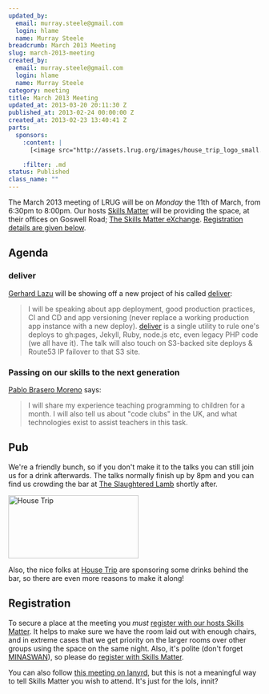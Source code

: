 ```yaml
--- 
updated_by: 
  email: murray.steele@gmail.com
  login: hlame
  name: Murray Steele
breadcrumb: March 2013 Meeting
slug: march-2013-meeting
created_by: 
  email: murray.steele@gmail.com
  login: hlame
  name: Murray Steele
category: meeting
title: March 2013 Meeting
updated_at: 2013-03-20 20:11:30 Z
published_at: 2013-02-24 00:00:00 Z
created_at: 2013-02-23 13:40:41 Z
parts: 
  sponsors: 
    :content: |
      [<image src="http://assets.lrug.org/images/house_trip_logo_small.jpg" width="120" height="58" alt="House Trip" title="House Trip Logo"/>](http://www.housetrip.com/)

    :filter: .md
status: Published
class_name: ""
---
```


The March 2013 meeting of LRUG will be on *Monday* the 11th of March, from 6:30pm to 8:00pm.  Our hosts [Skills Matter](http://skillsmatter.com/) will be providing the space, at their offices on Goswell Road; [The Skills Matter eXchange](http://skillsmatter.com/location-details/design-architecture/484/96).  <a href="#mar13registration">Registration details are given below</a>.

Agenda
------

### deliver

[Gerhard Lazu](http://gerhardlazu.com/) will be showing off a new project of his called [deliver](https://github.com/gerhard/deliver):

> I will be speaking about app deployment, good production
> practices, CI and CD and app versioning (never replace a
> working production app instance with a new deploy). 
> [deliver](https://github.com/gerhard/deliver) is a single 
> utility to rule one's deploys to gh:pages, Jekyll, Ruby, 
> node.js etc, even legacy PHP code (we all have it). The 
> talk will also touch on S3-backed site deploys & Route53 
> IP failover to that S3 site.

### Passing on our skills to the next generation

[Pablo Brasero Moreno](http://pablobm.com/) says:

> I will share my experience teaching programming to children
> for a month. I will also tell us about "code clubs" in the
> UK, and what technologies exist to assist teachers in
> this task.

Pub
---

We're a friendly bunch, so if you don't make it to the talks you can still join us for a drink afterwards.  The talks normally finish up by 8pm and you can find us crowding the bar at [The Slaughtered Lamb](http://www.theslaughteredlambpub.com/) shortly after.

[<image src="http://assets.lrug.org/images/house_trip_logo_medium.jpg" width="260" height="126" alt="House Trip" title="House Trip Logo"/>](http://www.housetrip.com/)

Also, the nice folks at [House Trip](http://www.housetrip.com/) are sponsoring some drinks behind the bar, so there are even more reasons to make it along!

Registration <a name="mar13registration">&nbsp;</a>
---------------------------------------------------

To secure a place at the meeting you *must* [register with our hosts Skills Matter]( http://skillsmatter.com/event-details/home/lrug-march-1645).  It helps to make sure we have the room laid out with enough chairs, and in extreme cases that we get priority on the larger rooms over other groups using the space on the same night.  Also, it's polite (don't forget [MINASWAN](http://oreilly.com/ruby/excerpts/ruby-learning-rails/ruby-glossary.html#I_indexterm_d1e32036)), so please do [register with Skills Matter]( http://skillsmatter.com/event-details/home/lrug-march-1645).

You can also follow [this meeting on lanyrd](http://lanyrd.com/2013/lrug-march/), but this is not a meaningful way to tell Skills Matter you wish to attend.  It's just for the lols, innit?
